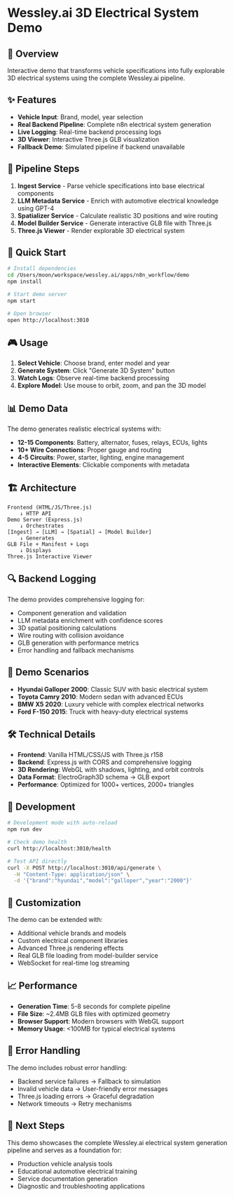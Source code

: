 # Wessley.ai 3D Electrical System Demo

## 🚗 Overview

Interactive demo that transforms vehicle specifications into fully explorable 3D electrical systems using the complete Wessley.ai pipeline.

## ✨ Features

- **Vehicle Input**: Brand, model, year selection
- **Real Backend Pipeline**: Complete n8n electrical system generation
- **Live Logging**: Real-time backend processing logs
- **3D Viewer**: Interactive Three.js GLB visualization
- **Fallback Demo**: Simulated pipeline if backend unavailable

## 🔧 Pipeline Steps

1. **Ingest Service** - Parse vehicle specifications into base electrical components
2. **LLM Metadata Service** - Enrich with automotive electrical knowledge using GPT-4
3. **Spatializer Service** - Calculate realistic 3D positions and wire routing
4. **Model Builder Service** - Generate interactive GLB file with Three.js
5. **Three.js Viewer** - Render explorable 3D electrical system

## 🚀 Quick Start

```bash
# Install dependencies
cd /Users/moon/workspace/wessley.ai/apps/n8n_workflow/demo
npm install

# Start demo server
npm start

# Open browser
open http://localhost:3010
```

## 🎮 Usage

1. **Select Vehicle**: Choose brand, enter model and year
2. **Generate System**: Click "Generate 3D System" button
3. **Watch Logs**: Observe real-time backend processing
4. **Explore Model**: Use mouse to orbit, zoom, and pan the 3D model

## 📊 Demo Data

The demo generates realistic electrical systems with:

- **12-15 Components**: Battery, alternator, fuses, relays, ECUs, lights
- **10+ Wire Connections**: Proper gauge and routing
- **4-5 Circuits**: Power, starter, lighting, engine management
- **Interactive Elements**: Clickable components with metadata

## 🏗️ Architecture

```
Frontend (HTML/JS/Three.js)
    ↓ HTTP API
Demo Server (Express.js)
    ↓ Orchestrates
[Ingest] → [LLM] → [Spatial] → [Model Builder]
    ↓ Generates
GLB File + Manifest + Logs
    ↓ Displays
Three.js Interactive Viewer
```

## 🔍 Backend Logging

The demo provides comprehensive logging for:

- Component generation and validation
- LLM metadata enrichment with confidence scores
- 3D spatial positioning calculations
- Wire routing with collision avoidance
- GLB generation with performance metrics
- Error handling and fallback mechanisms

## 🎯 Demo Scenarios

- **Hyundai Galloper 2000**: Classic SUV with basic electrical system
- **Toyota Camry 2010**: Modern sedan with advanced ECUs
- **BMW X5 2020**: Luxury vehicle with complex electrical networks
- **Ford F-150 2015**: Truck with heavy-duty electrical systems

## 🛠️ Technical Details

- **Frontend**: Vanilla HTML/CSS/JS with Three.js r158
- **Backend**: Express.js with CORS and comprehensive logging
- **3D Rendering**: WebGL with shadows, lighting, and orbit controls
- **Data Format**: ElectroGraph3D schema → GLB export
- **Performance**: Optimized for 1000+ vertices, 2000+ triangles

## 🔧 Development

```bash
# Development mode with auto-reload
npm run dev

# Check demo health
curl http://localhost:3010/health

# Test API directly
curl -X POST http://localhost:3010/api/generate \
  -H "Content-Type: application/json" \
  -d '{"brand":"hyundai","model":"galloper","year":"2000"}'
```

## 🎨 Customization

The demo can be extended with:

- Additional vehicle brands and models
- Custom electrical component libraries
- Advanced Three.js rendering effects
- Real GLB file loading from model-builder service
- WebSocket for real-time log streaming

## 📈 Performance

- **Generation Time**: 5-8 seconds for complete pipeline
- **File Size**: ~2.4MB GLB files with optimized geometry
- **Browser Support**: Modern browsers with WebGL support
- **Memory Usage**: <100MB for typical electrical systems

## 🚨 Error Handling

The demo includes robust error handling:

- Backend service failures → Fallback to simulation
- Invalid vehicle data → User-friendly error messages
- Three.js loading errors → Graceful degradation
- Network timeouts → Retry mechanisms

## 🎯 Next Steps

This demo showcases the complete Wessley.ai electrical system generation pipeline and serves as a foundation for:

- Production vehicle analysis tools
- Educational automotive electrical training
- Service documentation generation
- Diagnostic and troubleshooting applications